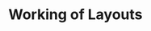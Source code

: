 # Working of Layouts

<!-- App (jsx) - Provides Context & Store Functionlaities to the entire App. -->

<!-- Classic (jsx) - Displays a Common Layout Page with Navbar & Footer as Common. Used for Home, Gallery, Dashboard, etc. Pages -->

<!-- Minimalist (jsx) - Displays a Minimal Layout Page without having Navbar & Footer as Common unlike App.jsx. Used for Login, Help & Other Pages. -->
